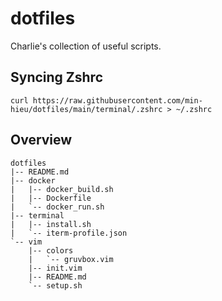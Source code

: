 # dotfiles
Charlie's collection of useful scripts.
## Syncing Zshrc
```
curl https://raw.githubusercontent.com/min-hieu/dotfiles/main/terminal/.zshrc > ~/.zshrc
```
## Overview 
```
dotfiles 
|-- README.md 
|-- docker
|   |-- docker_build.sh
|   |-- Dockerfile
|   `-- docker_run.sh
|-- terminal
|   |-- install.sh
|   `-- iterm-profile.json
`-- vim
    |-- colors
    |   `-- gruvbox.vim
    |-- init.vim
    |-- README.md
    `-- setup.sh
```
